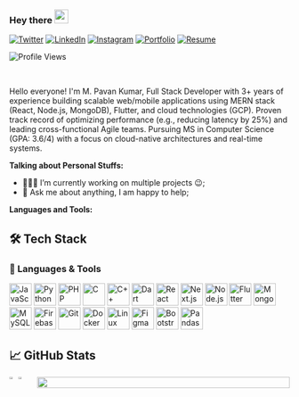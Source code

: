 ### Hey there <img src="https://media.giphy.com/media/hvRJCLFzcasrR4ia7z/giphy.gif" width="25px">

[![Twitter](https://img.shields.io/badge/Twitter-1DA1F2?style=for-the-badge&logo=twitter&logoColor=white)](https://twitter.com/pavan7143mg)
[![LinkedIn](https://img.shields.io/badge/LinkedIn-0077B5?style=for-the-badge&logo=linkedin&logoColor=white)](https://www.linkedin.com/in/pavan-kumar-mistry-5067b21b1/)
[![Instagram](https://img.shields.io/badge/Instagram-E4405F?style=for-the-badge&logo=instagram&logoColor=white)](https://www.instagram.com/pavan_kumar143mg/)
[![Portfolio](https://img.shields.io/badge/Portfolio-%23000000.svg?style=for-the-badge&logo=vercel&logoColor=white)](https://pavankumarmistry-portfolio.vercel.app/)
[![Resume](https://img.shields.io/badge/Resume-4285F4?style=for-the-badge&logo=google-drive&logoColor=white)](https://drive.google.com/file/d/1b6uqViJ-spQZqiHlAJhwQkA1Sc2YqKfV/view?usp=sharing)


![Profile Views](https://komarev.com/ghpvc/?username=mistrypavankumar&color=blueviolet&style=flat-square)

<br />

Hello everyone! I'm M. Pavan Kumar, Full Stack Developer with 3+ years of experience building scalable web/mobile applications using MERN stack (React, Node.js, MongoDB), Flutter, and cloud technologies (GCP). Proven track record of optimizing performance (e.g., reducing latency by 25%) and leading cross-functional Agile teams. Pursuing MS in Computer Science (GPA: 3.6/4) with a focus on cloud-native architectures and real-time systems.

**Talking about Personal Stuffs:**

- 👨🏽‍💻 I’m currently working on multiple projects :wink:;
- 💬 Ask me about anything, I am happy to help;                                         

**Languages and Tools:**  

## 🛠 Tech Stack

### 🌈 Languages & Tools

<div align="left">
  <!-- Programming Languages -->
  <img src="https://cdn.jsdelivr.net/gh/devicons/devicon/icons/javascript/javascript-original.svg" width="40" height="40" alt="JavaScript"/>
  <img src="https://cdn.jsdelivr.net/gh/devicons/devicon/icons/python/python-original.svg" width="40" height="40" alt="Python"/>
  <img src="https://cdn.jsdelivr.net/gh/devicons/devicon/icons/php/php-original.svg" width="40" height="40" alt="PHP"/>
  <img src="https://cdn.jsdelivr.net/gh/devicons/devicon/icons/c/c-original.svg" width="40" height="40" alt="C"/>
  <img src="https://cdn.jsdelivr.net/gh/devicons/devicon/icons/cplusplus/cplusplus-original.svg" width="40" height="40" alt="C++"/>
  <img src="https://cdn.jsdelivr.net/gh/devicons/devicon/icons/dart/dart-original.svg" width="40" height="40" alt="Dart"/>
  
  <!-- Frameworks -->
  <img src="https://cdn.jsdelivr.net/gh/devicons/devicon/icons/react/react-original.svg" width="40" height="40" alt="React"/>
  <img src="https://cdn.jsdelivr.net/gh/devicons/devicon/icons/nextjs/nextjs-original.svg" width="40" height="40" alt="Next.js"/>
  <img src="https://cdn.jsdelivr.net/gh/devicons/devicon/icons/nodejs/nodejs-original.svg" width="40" height="40" alt="Node.js"/>
  <img src="https://cdn.jsdelivr.net/gh/devicons/devicon/icons/flutter/flutter-original.svg" width="40" height="40" alt="Flutter"/>
  
  <!-- Databases -->
  <img src="https://cdn.jsdelivr.net/gh/devicons/devicon/icons/mongodb/mongodb-original.svg" width="40" height="40" alt="MongoDB"/>
  <img src="https://cdn.jsdelivr.net/gh/devicons/devicon/icons/mysql/mysql-original.svg" width="40" height="40" alt="MySQL"/>
  <img src="https://cdn.jsdelivr.net/gh/devicons/devicon/icons/firebase/firebase-plain.svg" width="40" height="40" alt="Firebase"/>
  
  <!-- Tools -->
  <img src="https://cdn.jsdelivr.net/gh/devicons/devicon/icons/git/git-original.svg" width="40" height="40" alt="Git"/>
  <img src="https://cdn.jsdelivr.net/gh/devicons/devicon/icons/docker/docker-original.svg" width="40" height="40" alt="Docker"/>
  <img src="https://cdn.jsdelivr.net/gh/devicons/devicon/icons/linux/linux-original.svg" width="40" height="40" alt="Linux"/>
  <img src="https://cdn.jsdelivr.net/gh/devicons/devicon/icons/figma/figma-original.svg" width="40" height="40" alt="Figma"/>
  <img src="https://cdn.jsdelivr.net/gh/devicons/devicon/icons/bootstrap/bootstrap-original.svg" width="40" height="40" alt="Bootstrap"/>
  <img src="https://cdn.jsdelivr.net/gh/devicons/devicon/icons/pandas/pandas-original.svg" width="40" height="40" alt="Pandas"/>
</div>
                                               
## &#x1f4c8; GitHub Stats

<div style="display: flex; justify-content: between; gap: 10px; flex-wrap: nowrap;">
  <div style="display: flex; justify-content: ">
    <img src="https://github-readme-stats.vercel.app/api/top-langs?username=mistrypavankumar&layout=compact&theme=gotham" width="40%" />
    <img src="https://github-readme-stats.vercel.app/api?username=mistrypavankumar&show_icons=true&theme=gotham" width="40%" />
  </div>
  <img src="https://github-readme-streak-stats.herokuapp.com/?user=mistrypavankumar&theme=radical" width="100%" />

</div>

